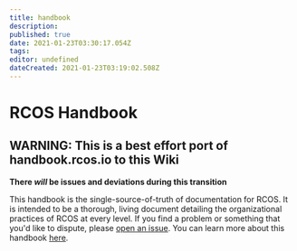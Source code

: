 ```yaml
---
title: handbook
description: 
published: true
date: 2021-01-23T03:30:17.054Z
tags: 
editor: undefined
dateCreated: 2021-01-23T03:19:02.508Z
---
```


# RCOS Handbook

## WARNING: This is a best effort port of handbook.rcos.io to this Wiki
**There *will* be issues and deviations during this transition**

This handbook is the single-source-of-truth of documentation for RCOS. It is intended to be a thorough, living document detailing the organizational practices of RCOS at every level. If you find a problem or something that you'd like to dispute, please [open an issue](https://github.com/rcos/handbook/issues/new). You can learn more about this handbook [here](handbook/README.md).